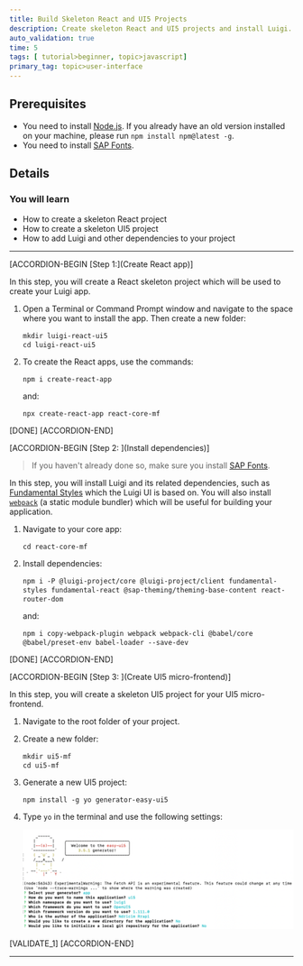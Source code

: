 ```yaml
---
title: Build Skeleton React and UI5 Projects
description: Create skeleton React and UI5 projects and install Luigi.
auto_validation: true
time: 5
tags: [ tutorial>beginner, topic>javascript]
primary_tag: topic>user-interface
---
```


## Prerequisites
 - You need to install [Node.js](https://nodejs.org/en/download/current/). If you already have an old version installed on your machine, please run `npm install npm@latest -g`.
 - You need to install [SAP Fonts](https://experience.sap.com/fiori-design-web/downloads/#sap-icon-font).

## Details
### You will learn
  - How to create a skeleton React project
  - How to create a skeleton UI5 project
  - How to add Luigi and other dependencies to your project

---

[ACCORDION-BEGIN [Step 1:](Create React app)]

In this step, you will create a React skeleton project which will be used to create your Luigi app.

1. Open a Terminal or Command Prompt window and navigate to the space where you want to install the app. Then create a new folder:

    ```Shell
    mkdir luigi-react-ui5
    cd luigi-react-ui5
    ```

2. To create the React apps, use the commands:

    ```Shell
    npm i create-react-app
    ```

    and:

    ```Shell
    npx create-react-app react-core-mf
    ```


[DONE]
[ACCORDION-END]

[ACCORDION-BEGIN [Step 2: ](Install dependencies)]

> If you haven't already done so, make sure you install [SAP Fonts](https://experience.sap.com/fiori-design-web/downloads/#sap-icon-font).

In this step, you will install Luigi and its related dependencies, such as [Fundamental Styles](https://sap.github.io/fundamental-styles/) which the Luigi UI is based on.
You will also install [`webpack`](https://webpack.js.org) (a static module bundler) which will be useful for building your application.

1. Navigate to your core app:

    ```Shell
    cd react-core-mf
    ```

2. Install dependencies:

    ```Shell
    npm i -P @luigi-project/core @luigi-project/client fundamental-styles fundamental-react @sap-theming/theming-base-content react-router-dom
    ```

    and:

    ```Shell
    npm i copy-webpack-plugin webpack webpack-cli @babel/core @babel/preset-env babel-loader --save-dev
    ```

[DONE]
[ACCORDION-END]


[ACCORDION-BEGIN [Step 3: ](Create UI5 micro-frontend)]

In this step, you will create a skeleton UI5 project for your UI5 micro-frontend.

1. Navigate to the root folder of your project.

2. Create a new folder:

    ```Shell
    mkdir ui5-mf
    cd ui5-mf
    ```

3. Generate a new UI5 project:

    ```Shell
    npm install -g yo generator-easy-ui5
    ```

4. Type `yo` in the terminal and use the following settings:

    ![UI5 Terminal](ui5-yo.png)


[VALIDATE_1]
[ACCORDION-END]




---
